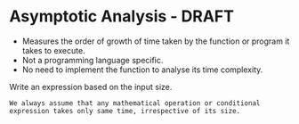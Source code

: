 # Asymptotic Analysis - DRAFT

 - Measures the order of growth of time taken by the function or program it takes to execute.
 - Not a programming language specific.
 - No need to implement the function to analyse its time complexity.

Write an expression based on the input size.


    We always assume that any mathematical operation or conditional expression takes only same time, irrespective of its size. 

